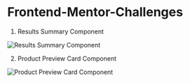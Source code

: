 # Frontend-Mentor-Challenges

1. Results Summary Component

![Results Summary Component](https://github.com/PlooJompong/Frontend-Mentor-Challenges/assets/50630228/e33a9168-9c3d-4f51-90f3-e0ed3ec8e1c6)

2. Product Preview Card Component

![Product Preview Card Component](https://github.com/PlooJompong/Frontend-Mentor-Challenges/assets/50630228/2058dcfb-8da6-424a-b5a6-7b15cfc9f344)

